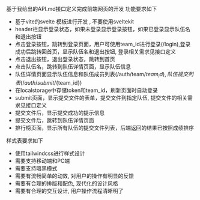 基于我给出的API.md接口定义完成前端网页的开发
功能要求如下

- 基于vite的svelte 模板进行开发 , 不要使用sveltekit
- header栏显示登录状态，如果未登录显示登录按钮，如果已登录显示队伍名和退出按钮
- 点击登录按钮，跳转到登录页面，用户可使用team_id进行登录(/login),登录成功后跳转回首页，显示队伍名和退出按钮, 登录相关需求见接口定义
- 点击退出按钮，退出登录状态，跳转到首页
- 点击队伍名，跳转到队伍详情页面，显示队伍信息
- 队伍详情页面显示队伍信息和队伍成员列表(/auth/team/${team_id}),队伍提交列表(/auth/submit/${team_id})
- 在localstorage中存储token和team_id，刷新页面时自动登录
- submit页面，显示提交文件的表单，提交文件到指定队伍, 提交文件的相关需求见接口定义
- 提交文件后，显示提交成功的提示信息
- 提交文件后，跳转到队伍详情页面
- 排行榜页面，显示所有队伍的提交文件列表，后端返回的结果已按照成绩排序


样式表要求如下
- 使用tailwindcss进行样式设计
- 需要支持移动端和PC端
- 需要支持暗黑模式
- 需要有流畅简单的动效, 对用户的操作有明显的反馈
- 需要有合理的排版和配色, 现代化的设计风格
- 需要有合理的交互设计, 用户操作流程清晰明了